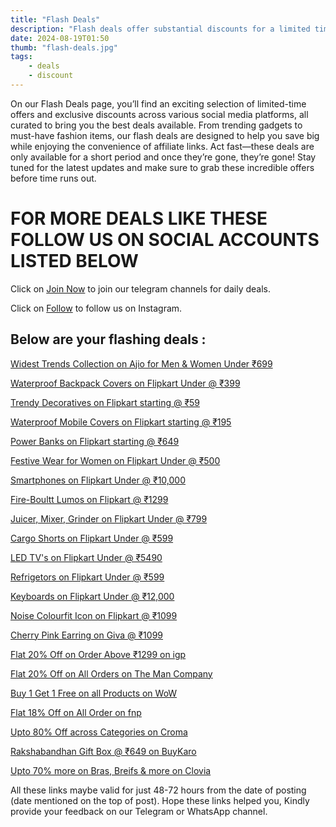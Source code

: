 ```yaml
---
title: "Flash Deals"
description: "Flash deals offer substantial discounts for a limited time, urging quick decisions to secure the ultimate savings."
date: 2024-08-19T01:50
thumb: "flash-deals.jpg"
tags: 
    - deals
    - discount
---
```


On our Flash Deals page, you’ll find an exciting selection of limited-time offers and exclusive discounts across various social media platforms, all curated to bring you the best deals available. From trending gadgets to must-have fashion items, our flash deals are designed to help you save big while enjoying the convenience of affiliate links. Act fast—these deals are only available for a short period and once they’re gone, they’re gone! Stay tuned for the latest updates and make sure to grab these incredible offers before time runs out.

# FOR MORE DEALS LIKE THESE FOLLOW US ON SOCIAL ACCOUNTS LISTED BELOW

Click on [Join Now](https://telegram.me/thecheapstore1 "Join Now Link") to join our telegram channels for daily deals.

Click on [Follow](https://www.instagram.com/tcs.offers/ "Follow Link") to follow us on Instagram.

## Below are your flashing deals :

[Widest Trends Collection on Ajio for Men & Women Under ₹699](https://ajiio.in/QN6JKu3)

[Waterproof Backpack Covers on Flipkart Under @ ₹399](https://fktr.in/2lVAeye)

[Trendy Decoratives on Flipkart starting @ ₹59](https://fktr.in/97mb4I1)

[Waterproof Mobile Covers on Flipkart starting @ ₹195](https://fktr.in/qgiDUms)

[Power Banks on Flipkart starting @ ₹649](https://fktr.in/Ma0jwxv)

[Festive Wear for Women on Flipkart Under @ ₹500](https://fktr.in/Ma0jwxv)

[Smartphones on Flipkart Under @ ₹10,000](https://fktr.in/N2ms9LF)

[Fire-Boultt Lumos on Flipkart @ ₹1299](https://fktr.in/oTzFq1L)

[Juicer, Mixer, Grinder on Flipkart Under @ ₹799](https://fktr.in/Yvike64s)

[Cargo Shorts on Flipkart Under @ ₹599](https://fktr.in/Yvike64s)

[LED TV's on Flipkart Under @ ₹5490](https://fktr.in/05gLx1v)

[Refrigetors on Flipkart Under @ ₹599](https://fktr.in/460nx9o)

[Keyboards on Flipkart Under @ ₹12,000](https://fktr.in/460nx9o)

[Noise Colourfit Icon on Flipkart @ ₹1099](https://fktr.in/9RNxkMa)

[Cherry Pink Earring on Giva @ ₹1099](https://bitli.in/y1r1qFm)

[Flat 20% Off on Order Above ₹1299 on igp](https://bitli.in/2F7D5X3)

[Flat 20% Off on All Orders on The Man Company](https://bitli.in/3960Xzs)

[Buy 1 Get 1 Free on all Products on WoW](https://bitli.in/Tctxl5W)

[Flat 18% Off on All Order on fnp](https://bitli.in/cMb4wqL)

[Upto 80% Off across Categories on Croma](https://bitli.in/s602g1d)

[Rakshabandhan Gift Box @ ₹649 on BuyKaro](https://bitli.in/KoBbyK1)

[Upto 70% more on Bras, Breifs & more on Clovia](https://bitli.in/nzl6Fmx)

All these links maybe valid for just 48-72 hours from the date of posting (date mentioned on the top of post). Hope these links helped you, Kindly provide your feedback on our Telegram or WhatsApp channel.